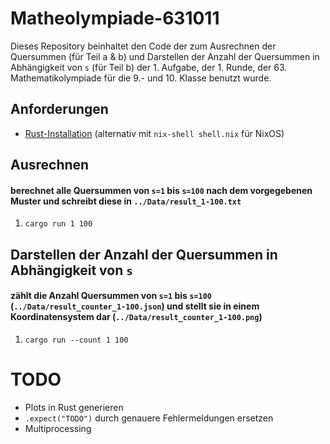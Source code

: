 # Matheolympiade-631011

Dieses Repository beinhaltet den Code der zum Ausrechnen der Quersummen (für Teil a & b) und Darstellen der Anzahl der Quersummen in Abhängigkeit von `s` (für Teil b) der 1. Aufgabe, der 1. Runde, der 63. Mathematikolympiade für die 9.- und 10. Klasse benutzt wurde.

## Anforderungen
- [Rust-Installation](https://rustup.rs/) (alternativ mit `nix-shell shell.nix` für NixOS)

## Ausrechnen
#### berechnet alle Quersummen von `s=1` bis `s=100` nach dem vorgegebenen Muster und schreibt diese in `../Data/result_1-100.txt`

 1. `cargo run 1 100`

## Darstellen der Anzahl der Quersummen in Abhängigkeit von `s`
#### zählt die Anzahl Quersummen von `s=1` bis `s=100` (`../Data/result_counter_1-100.json`) und stellt sie in einem Koordinatensystem dar (`../Data/result_counter_1-100.png`)


1. `cargo run --count 1 100`

# TODO
- Plots in Rust generieren
- `.expect("TODO")` durch genauere Fehlermeldungen ersetzen
- Multiprocessing

